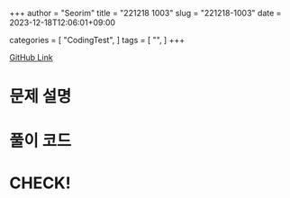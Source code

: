 +++
author = "Seorim"
title =  "221218 1003"
slug = "221218-1003"
date = 2023-12-18T12:06:01+09:00

categories = [
    "CodingTest",
]
tags = [
    "",
]
+++

[GitHub Link]()

# 문제 설명

# 풀이 코드

# CHECK!
